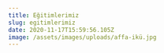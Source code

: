 ```yaml
---
title: Eğitimlerimiz
slug: egitimlerimiz
date: 2020-11-17T15:59:56.105Z
image: /assets/images/uploads/affa-ikü.jpg
---
```



![]()
